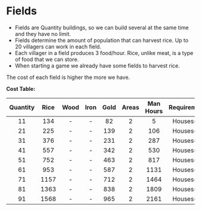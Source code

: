 # Fields

- Fields are Quantity buildings, so we can build several at the same time and they have no limit.
- Fields determine the amount of population that can harvest rice. Up to 20 villagers can work in each field.
- Each villager in a field produces 3 food/hour. Rice, unlike meat, is a type of food that we can store.
- When starting a game we already have some fields to harvest rice.

The cost of each field is higher the more we have. 

**Cost Table:**

| Quantity | Rice  | Wood  | Iron  | Gold  | Areas | Man Hours | Requirement |
| :------: | :---: | :---: | :---: | :---: | :---: | :-------: | :---------: |
|    11    |  134  |   -   |   -   |  82   |   2   |     5     |  Houses(1)  |
|    21    |  225  |   -   |   -   |  139  |   2   |    106    |  Houses(1)  |
|    31    |  376  |   -   |   -   |  231  |   2   |    287    |  Houses(1)  |
|    41    |  557  |   -   |   -   |  342  |   2   |    530    |  Houses(1)  |
|    51    |  752  |   -   |   -   |  463  |   2   |    817    |  Houses(1)  |
|    61    |  953  |   -   |   -   |  587  |   2   |   1131    |  Houses(1)  |
|    71    | 1157  |   -   |   -   |  712  |   2   |   1464    |  Houses(1)  |
|    81    | 1363  |   -   |   -   |  838  |   2   |   1809    |  Houses(1)  |
|    91    | 1568  |   -   |   -   |  965  |   2   |   2161    |  Houses(1)  |